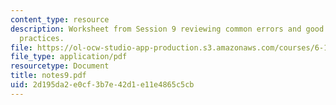 ```yaml
---
content_type: resource
description: Worksheet from Session 9 reviewing common errors and good programming
  practices.
file: https://ol-ocw-studio-app-production.s3.amazonaws.com/courses/6-189-a-gentle-introduction-to-programming-using-python-january-iap-2008/2d195da2e0cf3b7e42d1e11e4865c5cb_notes9.pdf
file_type: application/pdf
resourcetype: Document
title: notes9.pdf
uid: 2d195da2-e0cf-3b7e-42d1-e11e4865c5cb
---
```

